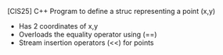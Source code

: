 [CIS25] C++ Program to define a struc representing a point (x,y)
- Has 2 coordinates of x,y
- Overloads the equality operator using (==)
- Stream insertion operators (<<) for points
